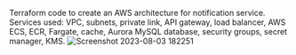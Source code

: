 Terraform code to create an AWS architecture for notification service.
Services used: VPC, subnets, private link, API gateway, load balancer, AWS ECS, ECR, Fargate, cache, Aurora MySQL database, security groups, secret manager, KMS.
![Screenshot 2023-08-03 182251](https://github.com/manojkrishna0009/AWS_1st_PROJECT/assets/109805408/b4ba50c0-31f5-4262-9b86-01351788eca4)

